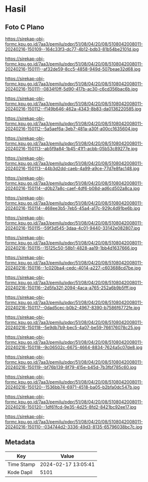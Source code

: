 # Hasil

## Foto C Plano

https://sirekap-obj-formc.kpu.go.id/7aa3/pemilu/pdpr/51/08/04/20/08/5108042008011-20240216-150109--164c33f3-dc77-4b12-bdb3-81b54be2101d.jpg

https://sirekap-obj-formc.kpu.go.id/7aa3/pemilu/pdpr/51/08/04/20/08/5108042008011-20240216-150111--af32de59-8cc5-4858-949d-507beae32d68.jpg

https://sirekap-obj-formc.kpu.go.id/7aa3/pemilu/pdpr/51/08/04/20/08/5108042008011-20240216-150111--0834f0ff-5d90-417b-ac30-c6cd356bac6b.jpg

https://sirekap-obj-formc.kpu.go.id/7aa3/pemilu/pdpr/51/08/04/20/08/5108042008011-20240216-150112--f149b646-462a-4343-8b83-da0136220585.jpg

https://sirekap-obj-formc.kpu.go.id/7aa3/pemilu/pdpr/51/08/04/20/08/5108042008011-20240216-150112--5a5aef6a-3eb7-481a-a30f-a00cc1635604.jpg

https://sirekap-obj-formc.kpu.go.id/7aa3/pemilu/pdpr/51/08/04/20/08/5108042008011-20240216-150113--ab5f9a84-1b45-41f1-acbb-05b53c89277e.jpg

https://sirekap-obj-formc.kpu.go.id/7aa3/pemilu/pdpr/51/08/04/20/08/5108042008011-20240216-150113--44b3d2dd-caeb-4a99-a9ce-77d7e8fac148.jpg

https://sirekap-obj-formc.kpu.go.id/7aa3/pemilu/pdpr/51/08/04/20/08/5108042008011-20240216-150114--d0b27a8c-caef-4df6-b08d-ad6cd502a8ca.jpg

https://sirekap-obj-formc.kpu.go.id/7aa3/pemilu/pdpr/51/08/04/20/08/5108042008011-20240216-150114--468ee3b5-7eb5-45a4-a17c-929c4d91be6b.jpg

https://sirekap-obj-formc.kpu.go.id/7aa3/pemilu/pdpr/51/08/04/20/08/5108042008011-20240216-150115--59f3d545-3daa-4c01-9440-33142e082807.jpg

https://sirekap-obj-formc.kpu.go.id/7aa3/pemilu/pdpr/51/08/04/20/08/5108042008011-20240216-150115--15125c50-58b1-4828-aa19-1bb4d1637666.jpg

https://sirekap-obj-formc.kpu.go.id/7aa3/pemilu/pdpr/51/08/04/20/08/5108042008011-20240216-150116--1c020ba4-cedc-4014-a227-c603688cd7be.jpg

https://sirekap-obj-formc.kpu.go.id/7aa3/pemilu/pdpr/51/08/04/20/08/5108042008011-20240216-150116--2d5fa32f-2094-4aca-a765-252a6b9b5fff.jpg

https://sirekap-obj-formc.kpu.go.id/7aa3/pemilu/pdpr/51/08/04/20/08/5108042008011-20240216-150117--0dad5cec-b0b2-4967-8390-b7586f6772fe.jpg

https://sirekap-obj-formc.kpu.go.id/7aa3/pemilu/pdpr/51/08/04/20/08/5108042008011-20240216-150118--5e9db7b9-bec5-4a07-be59-766176078c25.jpg

https://sirekap-obj-formc.kpu.go.id/7aa3/pemilu/pdpr/51/08/04/20/08/5108042008011-20240216-150118--9c06502c-6675-4664-8834-7624a5c07de8.jpg

https://sirekap-obj-formc.kpu.go.id/7aa3/pemilu/pdpr/51/08/04/20/08/5108042008011-20240216-150119--bf76b139-8f79-415e-b45d-7b3fbf785c60.jpg

https://sirekap-obj-formc.kpu.go.id/7aa3/pemilu/pdpr/51/08/04/20/08/5108042008011-20240216-150120--1536bb74-6971-4518-ba05-b2bfa0dc547b.jpg

https://sirekap-obj-formc.kpu.go.id/7aa3/pemilu/pdpr/51/08/04/20/08/5108042008011-20240216-150120--1df61fcd-9e35-4d25-8fd2-8421bc92ee17.jpg

https://sirekap-obj-formc.kpu.go.id/7aa3/pemilu/pdpr/51/08/04/20/08/5108042008011-20240216-150110--034744d2-3336-49d3-8135-65796038bc7c.jpg


## Metadata

| Key        | Value               |
| ---------- | ------------------- |
| Time Stamp | 2024-02-17 13:05:41 |
| Kode Dapil | 5101                |



